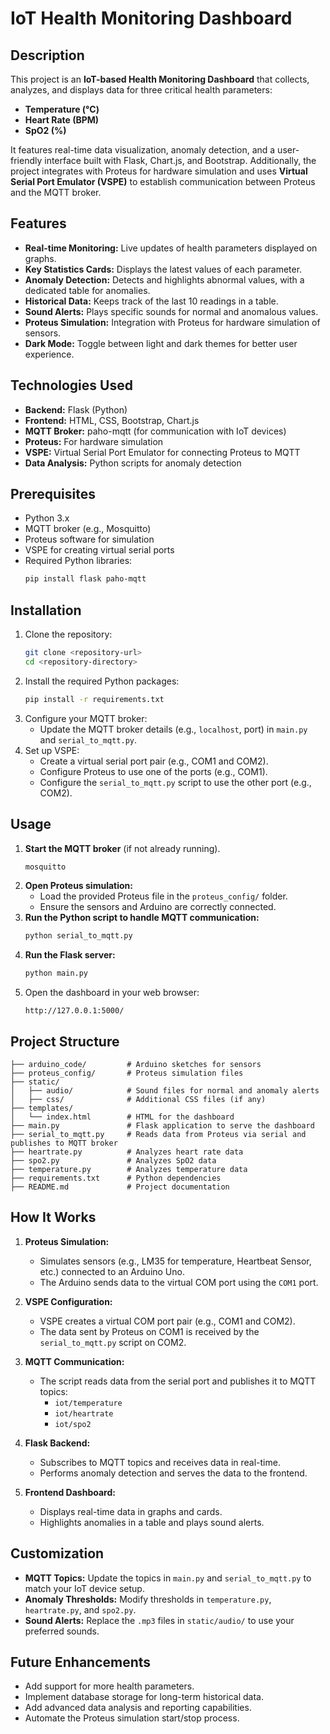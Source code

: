 # IoT Health Monitoring Dashboard

## Description
This project is an **IoT-based Health Monitoring Dashboard** that collects, analyzes, and displays data for three critical health parameters:
- **Temperature (°C)**
- **Heart Rate (BPM)**
- **SpO2 (%)**

It features real-time data visualization, anomaly detection, and a user-friendly interface built with Flask, Chart.js, and Bootstrap. Additionally, the project integrates with Proteus for hardware simulation and uses **Virtual Serial Port Emulator (VSPE)** to establish communication between Proteus and the MQTT broker.

## Features
- **Real-time Monitoring:** Live updates of health parameters displayed on graphs.
- **Key Statistics Cards:** Displays the latest values of each parameter.
- **Anomaly Detection:** Detects and highlights abnormal values, with a dedicated table for anomalies.
- **Historical Data:** Keeps track of the last 10 readings in a table.
- **Sound Alerts:** Plays specific sounds for normal and anomalous values.
- **Proteus Simulation:** Integration with Proteus for hardware simulation of sensors.
- **Dark Mode:** Toggle between light and dark themes for better user experience.

## Technologies Used
- **Backend:** Flask (Python)
- **Frontend:** HTML, CSS, Bootstrap, Chart.js
- **MQTT Broker:** paho-mqtt (for communication with IoT devices)
- **Proteus:** For hardware simulation
- **VSPE:** Virtual Serial Port Emulator for connecting Proteus to MQTT
- **Data Analysis:** Python scripts for anomaly detection

## Prerequisites
- Python 3.x
- MQTT broker (e.g., Mosquitto)
- Proteus software for simulation
- VSPE for creating virtual serial ports
- Required Python libraries:
  ```bash
  pip install flask paho-mqtt
  ```

## Installation
1. Clone the repository:
   ```bash
   git clone <repository-url>
   cd <repository-directory>
   ```
2. Install the required Python packages:
   ```bash
   pip install -r requirements.txt
   ```
3. Configure your MQTT broker:
   - Update the MQTT broker details (e.g., `localhost`, port) in `main.py` and `serial_to_mqtt.py`.
4. Set up VSPE:
   - Create a virtual serial port pair (e.g., COM1 and COM2).
   - Configure Proteus to use one of the ports (e.g., COM1).
   - Configure the `serial_to_mqtt.py` script to use the other port (e.g., COM2).

## Usage
1. **Start the MQTT broker** (if not already running).
   ```bash
   mosquitto
   ```
2. **Open Proteus simulation:**
   - Load the provided Proteus file in the `proteus_config/` folder.
   - Ensure the sensors and Arduino are correctly connected.
3. **Run the Python script to handle MQTT communication:**
   ```bash
   python serial_to_mqtt.py
   ```
4. **Run the Flask server:**
   ```bash
   python main.py
   ```
5. Open the dashboard in your web browser:
   ```
   http://127.0.0.1:5000/
   ```

## Project Structure
```
├── arduino_code/         # Arduino sketches for sensors
├── proteus_config/       # Proteus simulation files
├── static/
│   ├── audio/            # Sound files for normal and anomaly alerts
│   ├── css/              # Additional CSS files (if any)
├── templates/
│   └── index.html        # HTML for the dashboard
├── main.py               # Flask application to serve the dashboard
├── serial_to_mqtt.py     # Reads data from Proteus via serial and publishes to MQTT broker
├── heartrate.py          # Analyzes heart rate data
├── spo2.py               # Analyzes SpO2 data
├── temperature.py        # Analyzes temperature data
├── requirements.txt      # Python dependencies
├── README.md             # Project documentation
```

## How It Works
1. **Proteus Simulation:**
   - Simulates sensors (e.g., LM35 for temperature, Heartbeat Sensor, etc.) connected to an Arduino Uno.
   - The Arduino sends data to the virtual COM port using the `COM1` port.

2. **VSPE Configuration:**
   - VSPE creates a virtual COM port pair (e.g., COM1 and COM2).
   - The data sent by Proteus on COM1 is received by the `serial_to_mqtt.py` script on COM2.

3. **MQTT Communication:**
   - The script reads data from the serial port and publishes it to MQTT topics:
     - `iot/temperature`
     - `iot/heartrate`
     - `iot/spo2`

4. **Flask Backend:**
   - Subscribes to MQTT topics and receives data in real-time.
   - Performs anomaly detection and serves the data to the frontend.

5. **Frontend Dashboard:**
   - Displays real-time data in graphs and cards.
   - Highlights anomalies in a table and plays sound alerts.

## Customization
- **MQTT Topics:** Update the topics in `main.py` and `serial_to_mqtt.py` to match your IoT device setup.
- **Anomaly Thresholds:** Modify thresholds in `temperature.py`, `heartrate.py`, and `spo2.py`.
- **Sound Alerts:** Replace the `.mp3` files in `static/audio/` to use your preferred sounds.

## Future Enhancements
- Add support for more health parameters.
- Implement database storage for long-term historical data.
- Add advanced data analysis and reporting capabilities.
- Automate the Proteus simulation start/stop process.

